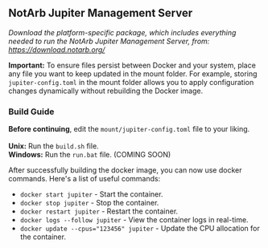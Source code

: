 ## NotArb Jupiter Management Server

_Download the platform-specific package, which includes everything needed to run the NotArb Jupiter Management Server, from: https://download.notarb.org/_

**Important:** To ensure files persist between Docker and your system, place any file you want to keep updated in the mount folder. For example, storing `jupiter-config.toml` in the mount folder allows you to apply configuration changes dynamically without rebuilding the Docker image.

### Build Guide

**Before continuing**, edit the `mount/jupiter-config.toml` file to your liking.<br><br>
**Unix:** Run the `build.sh` file.<br>
**Windows:** Run the `run.bat` file. (COMING SOON)<br>

After successfully building the docker image, you can now use docker commands. Here's a list of useful commands:

- `docker start jupiter` - Start the container.
- `docker stop jupiter` - Stop the container.
- `docker restart jupiter` - Restart the container.
- `docker logs --follow jupiter` - View the container logs in real-time.
- `docker update --cpus="123456" jupiter` - Update the CPU allocation for the container.
